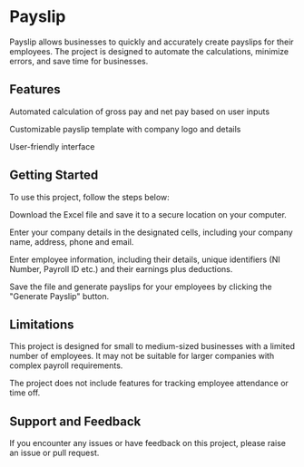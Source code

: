 # **Payslip**
Payslip allows businesses to quickly and accurately create payslips for their employees. The project is designed to automate the calculations, minimize errors, and save time for businesses.

## **Features**

Automated calculation of gross pay and net pay based on user inputs

Customizable payslip template with company logo and details

User-friendly interface

## **Getting Started**
To use this project, follow the steps below:

Download the Excel file and save it to a secure location on your computer.

Enter your company details in the designated cells, including your company name, address, phone and email.

Enter employee information, including their details, unique identifiers (NI Number, Payroll ID etc.) and their earnings plus deductions.

Save the file and generate payslips for your employees by clicking the "Generate Payslip" button.

## **Limitations**
This project is designed for small to medium-sized businesses with a limited number of employees. It may not be suitable for larger companies with complex payroll requirements.

The project does not include features for tracking employee attendance or time off.

## **Support and Feedback**
If you encounter any issues or have feedback on this project, please raise an issue or pull request.


